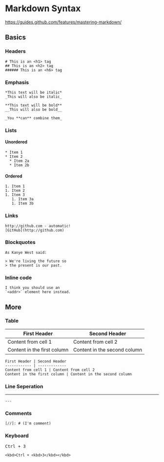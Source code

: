 # Markdown Syntax

https://guides.github.com/features/mastering-markdown/

<!-- ## Raw -->
<!-- http://www.markdown.cn -->
<!-- https://daringfireball.net/projects/markdown/syntax#link -->
<!-- http://www.linchangyu.com/web/2015/07/14/markdown-template.html
https://learnku.com/laravel/t/621/you-will-be-able-to-master-these-markdown-grammars
https://www.w3cschool.cn/markdownyfsm/markdownyfsm-odm6256r.html
https://gist.github.com/MinhasKamal/7fdebb7c424d23149140 -->

## Basics

### Headers

    # This is an <h1> tag
    ## This is an <h2> tag
    ###### This is an <h6> tag

### Emphasis

    *This text will be italic*
    _This will also be italic_

    **This text will be bold**
    __This will also be bold__

    _You **can** combine them_

### Lists

#### Unordered

    * Item 1
    * Item 2
      * Item 2a
      * Item 2b

#### Ordered

    1. Item 1
    1. Item 2
    1. Item 3
       1. Item 3a
       1. Item 3b

<!-- #### Not List
    1\. Item 1 -->

<!-- ### Images
    ![GitHub Logo](/images/logo.png)
    Format: ![Alt Text](url) -->

### Links

    http://github.com - automatic!
    [GitHub](http://github.com)

### Blockquotes

    As Kanye West said:

    > We're living the future so
    > the present is our past.

### Inline code

    I think you should use an
    `<addr>` element here instead.


## More

### Table
First Header | Second Header
------------ | -------------
Content from cell 1 | Content from cell 2
Content in the first column | Content in the second column

    First Header | Second Header
    ------------ | -------------
    Content from cell 1 | Content from cell 2
    Content in the first column | Content in the second column


### Line Seperation
---

    ---


### Comments
<!-- https://blog.xiewenlong.com/2018/09/comments-in-markdown/  -->
[//]: # (I'm comment)

    [//]: # (I'm comment)


### Keyboard
<kbd>Ctrl + <kbd>3</kbd></kbd>

    <kbd>Ctrl + <kbd>3</kbd></kbd>
